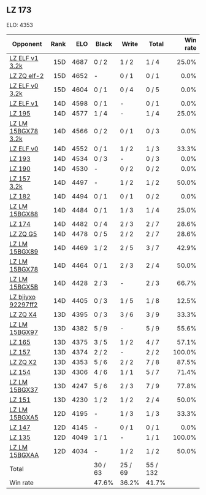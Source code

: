 ## LZ 173 ##

ELO: 4353

Opponent | Rank | ELO | Black | Write | Total | Win rate
---------|-----:|----:|-------|-------|-------|-------:
[LZ ELF v1 3.2k](LZ%20ELF%20v1%203.2k.md) | 15D | 4687 | 0 / 2 | 1 / 2 | 1 / 4 | 25.0%
[LZ ZQ elf-2](LZ%20ZQ%20elf-2.md) | 15D | 4652 | - | 0 / 1 | 0 / 1 | 0.0%
[LZ ELF v0 3.2k](LZ%20ELF%20v0%203.2k.md) | 15D | 4604 | 0 / 1 | 0 / 4 | 0 / 5 | 0.0%
[LZ ELF v1](LZ%20ELF%20v1.md) | 14D | 4598 | 0 / 1 | - | 0 / 1 | 0.0%
[LZ 195](LZ%20195.md) | 14D | 4577 | 1 / 4 | - | 1 / 4 | 25.0%
[LZ LM 15BGX78 3.2k](LZ%20LM%2015BGX78%203.2k.md) | 14D | 4566 | 0 / 2 | 0 / 1 | 0 / 3 | 0.0%
[LZ ELF v0](LZ%20ELF%20v0.md) | 14D | 4552 | 0 / 1 | 1 / 2 | 1 / 3 | 33.3%
[LZ 193](LZ%20193.md) | 14D | 4534 | 0 / 3 | - | 0 / 3 | 0.0%
[LZ 190](LZ%20190.md) | 14D | 4530 | - | 0 / 2 | 0 / 2 | 0.0%
[LZ 157 3.2k](LZ%20157%203.2k.md) | 14D | 4497 | - | 1 / 2 | 1 / 2 | 50.0%
[LZ 182](LZ%20182.md) | 14D | 4494 | 0 / 1 | 0 / 1 | 0 / 2 | 0.0%
[LZ LM 15BGX88](LZ%20LM%2015BGX88.md) | 14D | 4484 | 0 / 1 | 1 / 3 | 1 / 4 | 25.0%
[LZ 174](LZ%20174.md) | 14D | 4482 | 0 / 4 | 2 / 3 | 2 / 7 | 28.6%
[LZ ZQ G5](LZ%20ZQ%20G5.md) | 14D | 4478 | 0 / 5 | 2 / 2 | 2 / 7 | 28.6%
[LZ LM 15BGX89](LZ%20LM%2015BGX89.md) | 14D | 4469 | 1 / 2 | 2 / 5 | 3 / 7 | 42.9%
[LZ LM 15BGX78](LZ%20LM%2015BGX78.md) | 14D | 4464 | 0 / 1 | 2 / 3 | 2 / 4 | 50.0%
[LZ LM 15BGX5B](LZ%20LM%2015BGX5B.md) | 14D | 4428 | 2 / 3 | - | 2 / 3 | 66.7%
[LZ bjiyxo 92297ff2](LZ%20bjiyxo%2092297ff2.md) | 14D | 4405 | 0 / 3 | 1 / 5 | 1 / 8 | 12.5%
[LZ ZQ X4](LZ%20ZQ%20X4.md) | 13D | 4395 | 0 / 3 | 3 / 6 | 3 / 9 | 33.3%
[LZ LM 15BGX97](LZ%20LM%2015BGX97.md) | 13D | 4382 | 5 / 9 | - | 5 / 9 | 55.6%
[LZ 165](LZ%20165.md) | 13D | 4375 | 3 / 5 | 1 / 2 | 4 / 7 | 57.1%
[LZ 157](LZ%20157.md) | 13D | 4374 | 2 / 2 | - | 2 / 2 | 100.0%
[LZ ZQ X2](LZ%20ZQ%20X2.md) | 13D | 4353 | 5 / 6 | 2 / 2 | 7 / 8 | 87.5%
[LZ 154](LZ%20154.md) | 13D | 4306 | 4 / 6 | 1 / 1 | 5 / 7 | 71.4%
[LZ LM 15BGX37](LZ%20LM%2015BGX37.md) | 13D | 4247 | 5 / 6 | 2 / 3 | 7 / 9 | 77.8%
[LZ 151](LZ%20151.md) | 13D | 4230 | 1 / 2 | 1 / 2 | 2 / 4 | 50.0%
[LZ LM 15BGXA5](LZ%20LM%2015BGXA5.md) | 12D | 4195 | - | 1 / 3 | 1 / 3 | 33.3%
[LZ 147](LZ%20147.md) | 12D | 4145 | - | 0 / 1 | 0 / 1 | 0.0%
[LZ 135](LZ%20135.md) | 12D | 4049 | 1 / 1 | - | 1 / 1 | 100.0%
[LZ LM 15BGXAA](LZ%20LM%2015BGXAA.md) | 12D | 4034 | - | 1 / 2 | 1 / 2 | 50.0%
Total | | | 30 / 63 | 25 / 69 | 55 / 132 | 
Win rate| | | 47.6% | 36.2% | 41.7% | 
